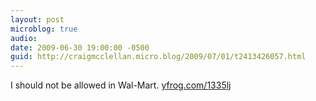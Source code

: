 ```yaml
---
layout: post
microblog: true
audio: 
date: 2009-06-30 19:00:00 -0500
guid: http://craigmcclellan.micro.blog/2009/07/01/t2413426057.html
---
```

I should not be allowed in Wal-Mart.  [yfrog.com/1335lj](http://yfrog.com/1335lj)
